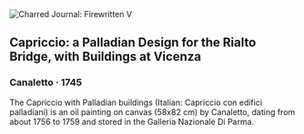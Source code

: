 <div class="artwork-of-the-day">
  <div class="container">
    <div class="img-wrapper">
      <img
        src="https://uploads3.wikiart.org/images/canaletto/capriccio-a-palladian-design-for-the-rialto-bridge-with-buildings-at-vicenza.jpg!Large.jpg"
        alt="Charred Journal: Firewritten V" />
    </div>
    <div class="artwork-detail">
      <div class="artwork-origin"> 
        <h2 class="artwork-name">Capriccio: a Palladian Design for the Rialto Bridge, with Buildings at Vicenza</h2>
        <h3 class="artist">
          Canaletto
                    ·  1745
        </h3>
      </div>
      <p class="description">
        <span class="artwork-description-text ng-binding" ng-bind-html="viewModel.ArtworkOfTheDay.Description | unsafe">The Capriccio with Palladian buildings (Italian: Capriccio con edifici palladiani) is an oil painting on canvas (58x82 cm) by Canaletto, dating from about 1756 to 1759 and stored in the Galleria Nazionale Di Parma.</span>
                        <div class="text-shadow-container ng-hide" ng-show="showShadow"></div>
      </p>
    </div>
  </div>

</div>
